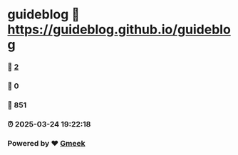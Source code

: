 # guideblog :link: https://guideblog.github.io/guideblog 
### :page_facing_up: [2](https://guideblog.github.io/guideblog/tag.html) 
### :speech_balloon: 0 
### :hibiscus: 851 
### :alarm_clock: 2025-03-24 19:22:18 
### Powered by :heart: [Gmeek](https://github.com/Meekdai/Gmeek)
